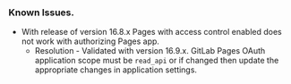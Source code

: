 ### Known Issues.
- With release of version 16.8.x Pages with access control enabled does not work with authorizing Pages app.  
  - Resolution - Validated with version 16.9.x. GitLab Pages OAuth application scope must be `read_api` or if changed then update the appropriate changes in application settings.
